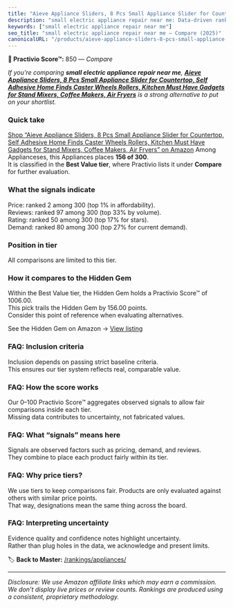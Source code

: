 ```yaml
---
title: "Aieve Appliance Sliders, 8 Pcs Small Appliance Slider for Countertop, Self Adhesive Home Finds Caster Wheels Rollers, Kitchen Must Have Gadgets for Stand Mixers, Coffee Makers, Air Fryers"
description: "small electric appliance repair near me: Data-driven ranking using the Practivio Score™. Positioned by quality, value, demand, findability, momentum."
keywords: ["small electric appliance repair near me"]
seo_title: "small electric appliance repair near me — Compare (2025)"
canonicalURL: "/products/aieve-appliance-sliders-8-pcs-small-appliance-slider-for-countertop-self-adhesive-home-finds-caster-wheels-rollers-kitchen-must-have-gadgets-for-stand-mixers-coffee-makers-air-fryers-B08FLKF9SF/"
---
```


**🛒 Practivio Score™:** 850 — _Compare_


*If you're comparing **small electric appliance repair near me**, **[Aieve Appliance Sliders, 8 Pcs Small Appliance Slider for Countertop, Self Adhesive Home Finds Caster Wheels Rollers, Kitchen Must Have Gadgets for Stand Mixers, Coffee Makers, Air Fryers](https://www.amazon.com/dp/B08FLKF9SF?tag=practivio-20)** is a strong alternative to put on your shortlist.*
### Quick take
[Shop “Aieve Appliance Sliders, 8 Pcs Small Appliance Slider for Countertop, Self Adhesive Home Finds Caster Wheels Rollers, Kitchen Must Have Gadgets for Stand Mixers, Coffee Makers, Air Fryers” on Amazon](https://www.amazon.com/dp/B08FLKF9SF?tag=practivio-20)
Among Applianceses, this Appliances places **156 of 300**.  
It is classified in the **Best Value tier**, where Practivio lists it under **Compare** for further evaluation.

### What the signals indicate
Price: ranked 2 among 300 (top 1% in affordability).  
Reviews: ranked 97 among 300 (top 33% by volume).  
Rating: ranked 50 among 300 (top 17% for stars).  
Demand: ranked 80 among 300 (top 27% for current demand).

### Position in tier
All comparisons are limited to this tier.

### How it compares to the Hidden Gem
Within the Best Value tier, the Hidden Gem holds a Practivio Score™ of 1006.00.  
This pick trails the Hidden Gem by 156.00 points.  
Consider this point of reference when evaluating alternatives.  

See the Hidden Gem on Amazon → [View listing](https://www.amazon.com/dp/B0764HS4SL?tag=practivio-20)

### FAQ: Inclusion criteria
Inclusion depends on passing strict baseline criteria.  
This ensures our tier system reflects real, comparable value.

### FAQ: How the score works
Our 0–100 Practivio Score™ aggregates observed signals to allow fair comparisons inside each tier.  
Missing data contributes to uncertainty, not fabricated values.

### FAQ: What “signals” means here
Signals are observed factors such as pricing, demand, and reviews.  
They combine to place each product fairly within its tier.

### FAQ: Why price tiers?
We use tiers to keep comparisons fair. Products are only evaluated against others with similar price points.  
That way, designations mean the same thing across the board.

### FAQ: Interpreting uncertainty
Evidence quality and confidence notes highlight uncertainty.  
Rather than plug holes in the data, we acknowledge and present limits.

<!-- Missing template for Compare/CompareWithinPriceClass -->


🏷️ **Back to Master:** [/rankings/appliances/](/rankings/appliances/)

---
_Disclosure: We use Amazon affiliate links which may earn a commission. We don’t display live prices or review counts. Rankings are produced using a consistent, proprietary methodology._
